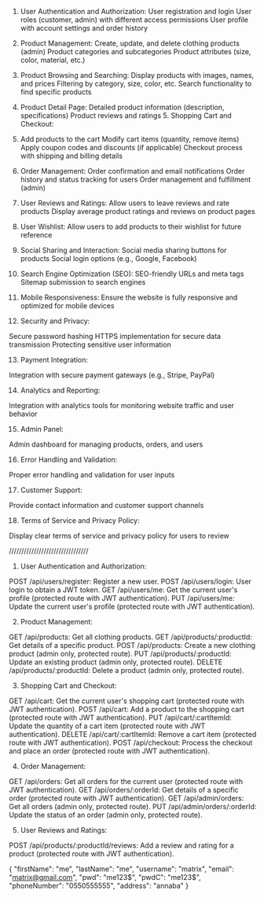 1. User Authentication and Authorization:
   User registration and login
   User roles (customer, admin) with different access permissions
   User profile with account settings and order history

2. Product Management:
   Create, update, and delete clothing products (admin)
   Product categories and subcategories
   Product attributes (size, color, material, etc.)

3. Product Browsing and Searching:
   Display products with images, names, and prices
   Filtering by category, size, color, etc.
   Search functionality to find specific products
4. Product Detail Page:
   Detailed product information (description, specifications)
   Product reviews and ratings 5. Shopping Cart and Checkout:

5. Add products to the cart
   Modify cart items (quantity, remove items)
   Apply coupon codes and discounts (if applicable)
   Checkout process with shipping and billing details

6. Order Management:
   Order confirmation and email notifications
   Order history and status tracking for users
   Order management and fulfillment (admin)

7. User Reviews and Ratings:
   Allow users to leave reviews and rate products
   Display average product ratings and reviews on product pages

8. User Wishlist:
   Allow users to add products to their wishlist for future reference

9. Social Sharing and Interaction:
   Social media sharing buttons for products
   Social login options (e.g., Google, Facebook)

10. Search Engine Optimization (SEO):
    SEO-friendly URLs and meta tags
    Sitemap submission to search engines

11. Mobile Responsiveness:
    Ensure the website is fully responsive and optimized for mobile devices

12. Security and Privacy:

Secure password hashing
HTTPS implementation for secure data transmission
Protecting sensitive user information

13. Payment Integration:

Integration with secure payment gateways (e.g., Stripe, PayPal)

14. Analytics and Reporting:

Integration with analytics tools for monitoring website traffic and user behavior

15. Admin Panel:

Admin dashboard for managing products, orders, and users

16. Error Handling and Validation:

Proper error handling and validation for user inputs

17. Customer Support:

Provide contact information and customer support channels

18. Terms of Service and Privacy Policy:

Display clear terms of service and privacy policy for users to review

////////////////////////////////

1. User Authentication and Authorization:

POST /api/users/register: Register a new user.
POST /api/users/login: User login to obtain a JWT token.
GET /api/users/me: Get the current user's profile (protected route with JWT authentication).
PUT /api/users/me: Update the current user's profile (protected route with JWT authentication).

2. Product Management:

GET /api/products: Get all clothing products.
GET /api/products/:productId: Get details of a specific product.
POST /api/products: Create a new clothing product (admin only, protected route).
PUT /api/products/:productId: Update an existing product (admin only, protected route).
DELETE /api/products/:productId: Delete a product (admin only, protected route).

3. Shopping Cart and Checkout:

GET /api/cart: Get the current user's shopping cart (protected route with JWT authentication).
POST /api/cart: Add a product to the shopping cart (protected route with JWT authentication).
PUT /api/cart/:cartItemId: Update the quantity of a cart item (protected route with JWT authentication).
DELETE /api/cart/:cartItemId: Remove a cart item (protected route with JWT authentication).
POST /api/checkout: Process the checkout and place an order (protected route with JWT authentication).

4. Order Management:

GET /api/orders: Get all orders for the current user (protected route with JWT authentication).
GET /api/orders/:orderId: Get details of a specific order (protected route with JWT authentication).
GET /api/admin/orders: Get all orders (admin only, protected route).
PUT /api/admin/orders/:orderId: Update the status of an order (admin only, protected route).

5. User Reviews and Ratings:

POST /api/products/:productId/reviews: Add a review and rating for a product (protected route with JWT authentication).

{
"firstName": "me",
"lastName": "me",
"username": "matrix",
"email": "matrix@gmail.com",
"pwd": "me123$",
    "pwdC": "me123$",
"phoneNumber": "0550555555",
"address": "annaba"
}
